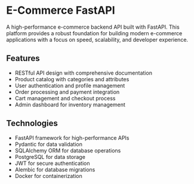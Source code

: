 # E-Commerce FastAPI

A high-performance e-commerce backend API built with FastAPI. This platform provides a robust foundation for building modern e-commerce applications with a focus on speed, scalability, and developer experience.

## Features
- RESTful API design with comprehensive documentation
- Product catalog with categories and attributes
- User authentication and profile management
- Order processing and payment integration
- Cart management and checkout process
- Admin dashboard for inventory management

## Technologies
- FastAPI framework for high-performance APIs
- Pydantic for data validation
- SQLAlchemy ORM for database operations
- PostgreSQL for data storage
- JWT for secure authentication
- Alembic for database migrations
- Docker for containerization